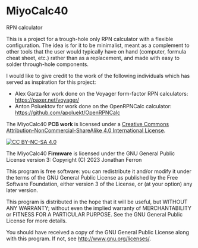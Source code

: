 # MiyoCalc40
RPN calculator

This is a project for a trough-hole only RPN calculator with a flexible configuration. The idea is for it to be minimalist, meant as a complement to other tools that the 
user would typically have on hand (computer, formula cheat sheet, etc.) rather than as a replacement, and made with easy to solder through-hole components.

I would like to give credit to the work of the following individuals which has served as inspiration for this project:
- Alex Garza for work done on the Voyager form-factor RPN calculators: https://paxer.net/voyager/
- Anton Poluektov for work done on the OpenRPNCalc calculator: https://github.com/apoluekt/OpenRPNCalc

The MiyoCalc40 **PCB work** is licensed under a
[Creative Commons Attribution-NonCommercial-ShareAlike 4.0 International License][cc-by-nc-sa].

[![CC BY-NC-SA 4.0][cc-by-nc-sa-image]][cc-by-nc-sa]

[cc-by-nc-sa]: http://creativecommons.org/licenses/by-nc-sa/4.0/
[cc-by-nc-sa-image]: https://licensebuttons.net/l/by-nc-sa/4.0/88x31.png
[cc-by-nc-sa-shield]: https://img.shields.io/badge/License-CC%20BY--NC--SA%204.0-lightgrey.svg

The MiyoCalc40 **Firmware** is licensed under the GNU General Public License version 3:
Copyright (C) 2023 Jonathan Ferron

This program is free software: you can redistribute it and/or modify
it under the terms of the GNU General Public License as published by
the Free Software Foundation, either version 3 of the License, or (at your option) any later version.

This program is distributed in the hope that it will be useful,
but WITHOUT ANY WARRANTY; without even the implied warranty of
MERCHANTABILITY or FITNESS FOR A PARTICULAR PURPOSE.  See the
GNU General Public License for more details.

You should have received a copy of the GNU General Public License
along with this program.  If not, see <http://www.gnu.org/licenses/>.